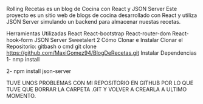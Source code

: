 Rolling Recetas es un blog de Cocina con React y JSON Server
Este proyecto es un sitio web de blogs de cocina desarrollado con React y utiliza JSON Server simulando un backend para almacenar nuestas recetas.

Herramientas Utilizadas
React
React-bootstrap
React-router-dom
React-hook-form
JSON Server
Sweetalert 2
Cómo Clonar e Instalar
Clonar el Repositorio: gitbash o cmd git clone https://github.com/MaxiGomez94/BlogDeRecetas.git
Instalar Dependencias
1- nmp install

2- npm install json-server


TUVE UNOS PROBLEMAS CON MI REPOSITORIO EN GITHUB POR LO QUE TUVE QUE BORRAR LA CARPETA .GIT Y VOLVER A CREARLA A ULTIMO MOMENTO.
